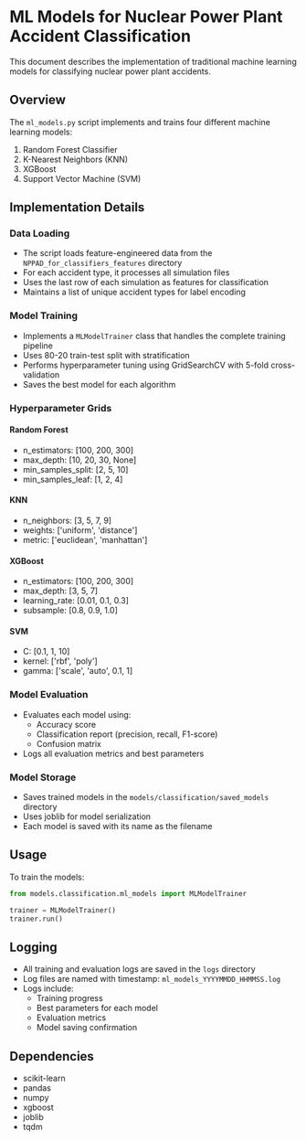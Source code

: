# ML Models for Nuclear Power Plant Accident Classification

This document describes the implementation of traditional machine learning models for classifying nuclear power plant accidents.

## Overview

The `ml_models.py` script implements and trains four different machine learning models:
1. Random Forest Classifier
2. K-Nearest Neighbors (KNN)
3. XGBoost
4. Support Vector Machine (SVM)

## Implementation Details

### Data Loading
- The script loads feature-engineered data from the `NPPAD_for_classifiers_features` directory
- For each accident type, it processes all simulation files
- Uses the last row of each simulation as features for classification
- Maintains a list of unique accident types for label encoding

### Model Training
- Implements a `MLModelTrainer` class that handles the complete training pipeline
- Uses 80-20 train-test split with stratification
- Performs hyperparameter tuning using GridSearchCV with 5-fold cross-validation
- Saves the best model for each algorithm

### Hyperparameter Grids

#### Random Forest
- n_estimators: [100, 200, 300]
- max_depth: [10, 20, 30, None]
- min_samples_split: [2, 5, 10]
- min_samples_leaf: [1, 2, 4]

#### KNN
- n_neighbors: [3, 5, 7, 9]
- weights: ['uniform', 'distance']
- metric: ['euclidean', 'manhattan']

#### XGBoost
- n_estimators: [100, 200, 300]
- max_depth: [3, 5, 7]
- learning_rate: [0.01, 0.1, 0.3]
- subsample: [0.8, 0.9, 1.0]

#### SVM
- C: [0.1, 1, 10]
- kernel: ['rbf', 'poly']
- gamma: ['scale', 'auto', 0.1, 1]

### Model Evaluation
- Evaluates each model using:
  - Accuracy score
  - Classification report (precision, recall, F1-score)
  - Confusion matrix
- Logs all evaluation metrics and best parameters

### Model Storage
- Saves trained models in the `models/classification/saved_models` directory
- Uses joblib for model serialization
- Each model is saved with its name as the filename

## Usage

To train the models:
```python
from models.classification.ml_models import MLModelTrainer

trainer = MLModelTrainer()
trainer.run()
```

## Logging

- All training and evaluation logs are saved in the `logs` directory
- Log files are named with timestamp: `ml_models_YYYYMMDD_HHMMSS.log`
- Logs include:
  - Training progress
  - Best parameters for each model
  - Evaluation metrics
  - Model saving confirmation

## Dependencies

- scikit-learn
- pandas
- numpy
- xgboost
- joblib
- tqdm 